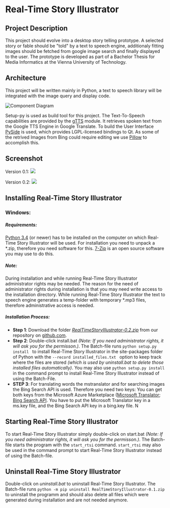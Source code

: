 # Real-Time Story Illustrator

## Project Description

This project should evolve into a desktop story telling prototype. A selected story or fable should 
be "told" by a text to speech engine, additionaly fitting images should be fetched from google image search and finally displayed to the user. The prototype is developed as part of a Bachelor Thesis for Media Informatics at the Vienna University of Technology.

## Architecture

This project will be written mainly in Python, a text to speech library will be integrated with the image query and display code.

![Component Diagram](https://dl.dropboxusercontent.com/s/oy4vh4rdfoao6uf/RTST%20-%20Components.jpg "Component Diagram")

Setup-py is used as build tool for this project. The Text-To-Speech capabilities are provided by the [gTTS](https://github.com/pndurette/gTTS) module. It retrieves spoken text from the Google TTS Engine in Google Translate. To build the User Interface [PySide](http://qt-project.org/wiki/PySide) is used, which provides LGPL-licensed bindings to Qt. As some of the retrived Images from Bing could require editing we use [Pillow](http://python-pillow.github.io/) to accomplish this.

## Screenshot

Version 0.1:
![](http://oi60.tinypic.com/103e4xx.jpg)

Version 0.2:
![](http://www2.pic-upload.de/img/30578912/rtsi_screenshot_2.png)

## Installing Real-Time Story Illustrator

### Windows:
##### Requirements: 
[Python 3.4](hhttps://www.python.org/downloads/release/python-340/) (or newer) has to be installed on the computer on which Real-Time Story Illustrator will be used. For installation you need to unpack a *.zip, therefore you need software for this. [7-Zip](http://www.7-zip.de/) is an open source software you may use to do this.
##### Note: 
During installation and while running Real-Time Story Illustrator administrator rights may be needed. The reason for the need of administrator rights during installation is that you may need write access to the installation directory. While running Real-Time Story Illustrator the text to speech engine generates a temp-folder with temporary *.mp3 files, therefore administrative access is needed.
##### Installation Process:
* **Step 1**: Download the folder *[RealTimeStoryIllustrator-0.2.zip](https://github.com/nichtawitz/bac/blob/master/dist/RealTimeStoryIllustrator-0.2.zip?raw=true)* from our repository on  [github.com](https://github.com/nichtawitz/bac/tree/master). 
* **Step 2**: Double-click install.bat *(Note: If you need administrator rights, it will ask you for the permisson.)*. The Batch-file runs ```python setup.py install ``` to install Real-Time Story lllustrator in the site-packages folder of Python with the ```--record installed_files.txt ``` option to keep track where the files are stored *(which is used by uninstall.bat to delete those installed files automatically)*. You may also use ```python setup.py install ``` in the command prompt to install Real-Time Story Illustrator instead of using the Batch-File.
* **STEP 3**: For translating words the mstranslator and for searching images the Bing Search API is used. Therefore you need two keys: You can get both keys from the Microsoft Azure Marketplace ([Microsoft Translator](https://datamarket.azure.com/dataset/bing/microsofttranslator); [Bing Search API](https://datamarket.azure.com/dataset/bing/search). You have to put the Microsoft Translator key in a ms.key file, and the Bing Search API key in a bing.key file.
N
## Starting Real-Time Story Illustrator

To start Real-Time Story Illustrator simply double-click on start.bat *(Note: If you need administrator rights, it will ask you for the permisson.)*. The Batch-file starts the program with the ```start_rtsi``` command. ```start_rtsi``` may also be used in the command prompt to start Real-Time Story Illustrator instead of using the Batch-file.

## Uninstall Real-Time Story Illustrator

Double-click on *uninstall.bat* to uninstall Real-Time Story Illustrator. The Batch-file runs ```python -m pip uninstall RealTimeStoryIllustrator-0.1.zip``` to uninstall the programm and should also delete all files which were generated during installation and are not needed anymore.

